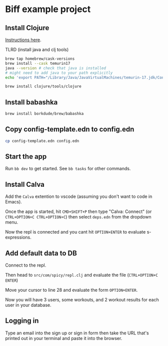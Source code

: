 # Biff example project

## Install Clojure

[Instructions here](https://clojure.org/guides/install_clojure#_mac_os_instructions).

TLRD (install java and clj tools)

```sh
brew tap homebrew/cask-versions
brew install --cask temurin17
java --version # check that java is installed
# might need to add java to your path explicitly
echo 'export PATH="/Library/Java/JavaVirtualMachines/temurin-17.jdk/Contents/Home/bin:$PATH"' >> ~/.zshrc

brew install clojure/tools/clojure
```

## Install babashka

```sh
brew install borkdude/brew/babashka
```

## Copy config-template.edn to config.edn

```sh 
cp config-template.edn config.edn
```

## Start the app

Run `bb dev` to get started. See `bb tasks` for other commands.

## Install Calva

Add the `Calva` extention to vscode (assuming you don't want to code in Emacs).

Once the app is started, hit `CMD+SHIFT+P` then type "Calva: Connect" (or `CTRL+OPTION+C CTRL+OPTION+C`) then select `deps.edn` from the dropdown menu.

Now the repl is connected and you cant hit `OPTION+ENTER` to evaluate s-expressions.

## Add default data to DB

Connect to the repl.

Then head to `src/com/spicy/repl.clj` and evaluate the file (`CTRL+OPTION+C ENTER`)

Move your cursor to line 28 and evaluate the form `OPTION+ENTER`.

Now you will have 3 users, some workouts, and 2 workout results for each user in your database.

## Logging in

Type an email into the sign up or sign in form then take the URL that's printed out in your terminal and paste it into the browser.
